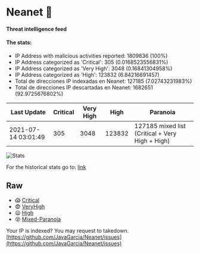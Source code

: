 # Neanet :hocho:
#### Threat intelligence feed
#### The stats:

- IP Address with malicious activities reported: 1809836 (100%)
- IP Address categorized as 'Critical':  305 (0.0168523556831%)
- IP Address categorized as 'Very High':  3048 (0.16841304958%)
- IP Address categorized as 'High':  123832 (6.84216691457)
- Total de direcciones IP indexadas en Neanet:  127185 (7.02743231983%)
- Total de direcciones IP descartadas en Neanet:  1682651 (92.9725676802%)

| Last Update | Critical | Very High | High | Paranoia |
| --- | --- | --- | --- | --- |
| 2021-07-14 03:01:49 | 305 | 3048 | 123832 | 127185 mixed list (Critical + Very High + High)|

![Stats](https://docs.google.com/spreadsheets/d/e/2PACX-1vSnaNMIXVabIpDJjufMlzH7poXnshF3mgd8Is1g9ytUEzVsP5my4Trn8f-xkoLLQ38xpL3HtmUexLo6/pubchart?oid=501124687&format=image)

For the historical stats go to: [link](/stats.csv)
## Raw
- :scream: [Critical](https://raw.githubusercontent.com/JavaGarcia/Neanet/master/blacklists/neanet_critical.txt)
- :fearful: [VeryHigh](https://raw.githubusercontent.com/JavaGarcia/Neanet/master/blacklists/neanet_veryHigh.txtt)
- :frowning: [High](https://raw.githubusercontent.com/JavaGarcia/Neanet/master/blacklists/neanet_high.txt)
- :dizzy_face: [Mixed-Paranoia](https://raw.githubusercontent.com/JavaGarcia/Neanet/master/blacklists/neanet_all.txt)


Your IP is indexed? You may request to takedown. [https://github.com/JavaGarcia/Neanet/issues](https://github.com/JavaGarcia/Neanet/issues)














































































































































































































































































































































































































































































































































































































































































































































































































































































































































































































































































































































































































































































































































































































































































































































































































































































































































































































































































































































































































































































































































































































































































































































































































































































































































































































































































































































































































































































































































































































































































































































































































































































































































































































































































































































































































































































































































































































































































































































































































































































































































































































































































































































































































































































































































































































































































































































































































































































































































































































































































































































































































































































































































































































































































































































































































































































































































































































































































































































































































































































































































































































































































































































































































































































































































































































































































































































































































































































































































































































































































































































































































































































































































































































































































































































































































































































































































































